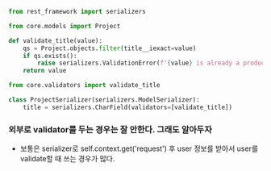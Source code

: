 ```py
from rest_framework import serializers

from core.models import Project

def validate_title(value):
	qs = Project.objects.filter(title__iexact=value)
	if qs.exists():
		raise serializers.ValidationError(f'{value} is already a product name.')
	return value
```

```py
from core.validators import validate_title

class ProjectSerializer(serializers.ModelSerializer):
	title = serializers.CharField(validators=[validate_title])
```

### 외부로 validator를 두는 경우는 잘 안한다. 그래도 알아두자

- 보통은 serializer로 self.context.get('request') 후 user 정보를 받아서 user를 validate할 때 쓰는 경우가 많다.
